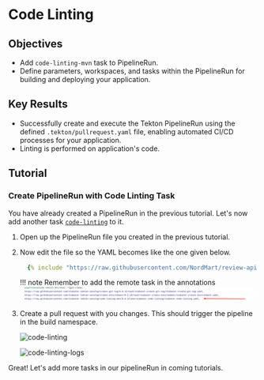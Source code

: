# Code Linting

## Objectives

- Add `code-linting-mvn` task to PipelineRun.
- Define parameters, workspaces, and tasks within the PipelineRun for building and deploying your application.

## Key Results

- Successfully create and execute the Tekton PipelineRun using the defined `.tekton/pullrequest.yaml` file, enabling automated CI/CD processes for your application.
- Linting is performed on application's code.

## Tutorial

### Create PipelineRun with Code Linting Task

You have already created a PipelineRun in the previous tutorial. Let's now add another task [`code-linting`](https://github.com/stakater-tekton-catalog/code-linting-mvn/tree/0.0.4) to it.

1. Open up the PipelineRun file you created in the previous tutorial.
1. Now edit the file so the YAML becomes like the one given below.

    ```yaml
      {% include "https://raw.githubusercontent.com/NordMart/review-api/main/.tekton/code_linting.yaml" %}
    ```

    !!! note
        Remember to add the remote task in the annotations
        ![code-lint-annotation](images/code-lint-annotation.png)

1. Create a pull request with you changes. This should trigger the pipeline in the build namespace.

    ![code-linting](images/code-linting.png)

    ![code-linting-logs](images/code-linting-logs.png)

Great! Let's add more tasks in our pipelineRun in coming tutorials.
